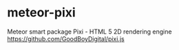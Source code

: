 meteor-pixi
===========

Meteor smart package Pixi - HTML 5 2D rendering engine https://github.com/GoodBoyDigital/pixi.js
